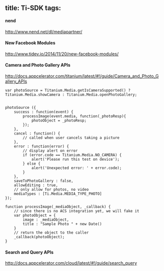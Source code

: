 title: Ti-SDK
tags:
---

#### nend

http://www.nend.net/dl/mediapartner/

#### New Facebook Modules

http://www.tidev.io/2014/11/20/new-facebook-modules/

#### Camera and Photo Gallery APIs

http://docs.appcelerator.com/titanium/latest/#!/guide/Camera_and_Photo_Gallery_APIs

~~~
var photoSource = Titanium.Media.getIsCameraSupported() ? Titanium.Media.showCamera : Titanium.Media.openPhotoGallery;


photoSource ({
    success : function(event) {
        processImage(event.media, function(_photoResp){
            photoObject = _photoResp;
        });
    },
    cancel : function() {
        // called when user cancels taking a picture
    },
    error : function(error) {
        // display alert on error
        if (error.code == Titanium.Media.NO_CAMERA) {
            alert('Please run this test on device');
        } else {
            alert('Unexpected error: ' + error.code);
        }
    },
    saveToPhotoGallery : false,
    allowEditing : true,
    // only allow for photos, no video
    mediaTypes : [Ti.Media.MEDIA_TYPE_PHOTO]
});

function processImage(_mediaObject, _callback) {
    // since there is no ACS integration yet, we will fake it
    var photoObject = {
        image : _mediaObject,
        title : "Sample Photo " + new Date()
    }
    // return the object to the caller
    _callback(photoObject);
}
~~~

#### Search and Query APIs

http://docs.appcelerator.com/cloud/latest/#!/guide/search_query

